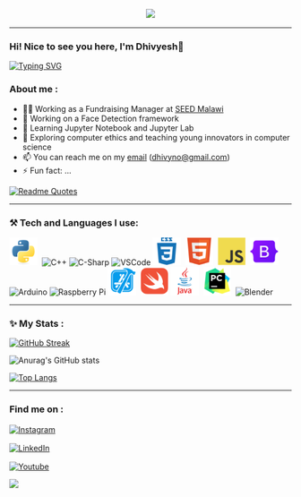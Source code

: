 <p align="center">
<img src="https://user-images.githubusercontent.com/63943490/202844469-9237d466-87aa-4106-a55c-01914f28a49b.gif"/>
</p>

---

### Hi! Nice to see you here, I'm Dhivyesh👋
[![Typing SVG](https://readme-typing-svg.demolab.com?font=Fira+Code&duration=2000&pause=1000&width=435&lines=A+Student+👨‍🎓;A+Programmer+👨‍💻;A+Volunteer+🌿;A+Leader+🏆;An+Educator+👨‍🏫;A+STEM+fanboy+👨‍🔬;A+Manager+👨‍💼;A+Badminton+Lover+🏸;And+More!+✨)](https://git.io/typing-svg)


### About me :

- 👨‍💼 Working as a Fundraising Manager at <a href="https://www.seedmalawi.com/">SEED Malawi</a>
- 🔭 Working on a Face Detection framework
- 🌱 Learning Jupyter Notebook and Jupyter Lab
- 🤔 Exploring computer ethics and teaching young innovators in computer science
- 📫 You can reach me on my <a href="https://mail.google.com/mail/u/1/?fs=1&to=dhivyno@gmail.com&tf=cm">email</a> (dhivyno@gmail.com)
- ⚡ Fun fact: ...

[![Readme Quotes](https://quotes-github-readme.vercel.app/api?type=horizontal&theme=catppuccin_mocha)](https://github.com/piyushsuthar/github-readme-quotes)

---


### ⚒️ Tech and Languages I use:
<div>
  <img src="https://github.com/devicons/devicon/blob/master/icons/python/python-original.svg" title="Python" alt="Python" width="50" height="50"/>&nbsp;
  <img src="https://cdn.jsdelivr.net/gh/devicons/devicon/icons/cplusplus/cplusplus-original.svg" title="C++" alt="C++" width="50" height="50"/>
  <img src="https://cdn.jsdelivr.net/gh/devicons/devicon/icons/csharp/csharp-original.svg" title="C-Sharp" alt="C-Sharp" width="50" height="50"/>
  <img src="https://cdn.jsdelivr.net/gh/devicons/devicon/icons/vscode/vscode-original.svg" title="VSCode" alt="VSCode" width="50" height="50"/>
  <img src="https://github.com/devicons/devicon/blob/master/icons/css3/css3-plain-wordmark.svg"  title="CSS3" alt="CSS" width="50" height="50"/>&nbsp;
  <img src="https://github.com/devicons/devicon/blob/master/icons/html5/html5-original.svg" title="HTML5" alt="HTML" width="50" height="50"/>&nbsp;
  <img src="https://github.com/devicons/devicon/blob/master/icons/javascript/javascript-original.svg" title="JavaScript" alt="JavaScript" width="50" height="50"/>&nbsp;
  <img src="https://github.com/devicons/devicon/blob/master/icons/bootstrap/bootstrap-original.svg" title="Bootstrap" alt="Bootstrap" width="50" height="50"/>&nbsp;
  <img src="https://cdn.jsdelivr.net/gh/devicons/devicon/icons/arduino/arduino-original.svg" title="Arduino" alt="Arduino" width="50" height="50" />
  <img src="https://cdn.jsdelivr.net/gh/devicons/devicon/icons/raspberrypi/raspberrypi-original.svg" title="Raspberry Pi", alt="Raspberry Pi" width="50" height="50" />
  <img src="https://github.com/devicons/devicon/blob/master/icons/xcode/xcode-plain.svg" title="Xcode" alt="Xcode" width="50" height="50"/>&nbsp;
  <img src="https://github.com/devicons/devicon/blob/master/icons/swift/swift-original.svg" title="Swift" **alt="Swift" width="50" height="50"/>
  <img src="https://github.com/devicons/devicon/blob/master/icons/java/java-original-wordmark.svg" title="Java" alt="Java" width="50" height="50"/>&nbsp;
  <img src="https://github.com/devicons/devicon/blob/master/icons/pycharm/pycharm-original.svg" title="PyCharm" alt="PyCharm" width="50" height="50"/>&nbsp;
  <img src="https://cdn.jsdelivr.net/gh/devicons/devicon/icons/blender/blender-original.svg" title="Blender" alt="Blender" width="50" height="50"/>

</div>

---

### ✨ My Stats : 

[![GitHub Streak](https://streak-stats.demolab.com/?user=Dhivyno&theme=highcontrast)](https://git.io/streak-stats)

![Anurag's GitHub stats](https://github-readme-stats.vercel.app/api?username=Dhivyno&custom_title=My+GitHub+Stats&show_icons=true&theme=transparent)

[![Top Langs](https://github-readme-stats.vercel.app/api/top-langs/?username=Dhivyno&theme=dark&langs_count=10)](https://github.com/anuraghazra/github-readme-stats)

---

### Find me on :

<p align="left">
<a href="https://www.instagram.com/dhivyno/">
  <img src="https://img.shields.io/badge/Instagram-E4405F?style=for-the-badge&logo=instagram&logoColor=white" img align="center" title="Instagram" alt="Instagram"/>
  </a>
</p>
  
<p>
<a href="https://www.linkedin.com/in/dhivyesh-k-b46a68202/">
  <img src="https://img.shields.io/badge/LinkedIn-0077B5?style=for-the-badge&logo=linkedin&logoColor=white" img align="center" alt="LinkedIn" title="LinkedIn" />
</a>
</p>
<p>
<a href="https://www.youtube.com/channel/UCOKgIzmiN3huHSXfZWQyuMw">
  <img src="https://img.shields.io/badge/YouTube-red?style=for-the-badge&logo=youtube&logoColor=white" img align="center" title="Youtube" alt="Youtube"/>
</a>
</p>



![](https://komarev.com/ghpvc/?username=Dhivyno&color=blue&type=horizontal)
